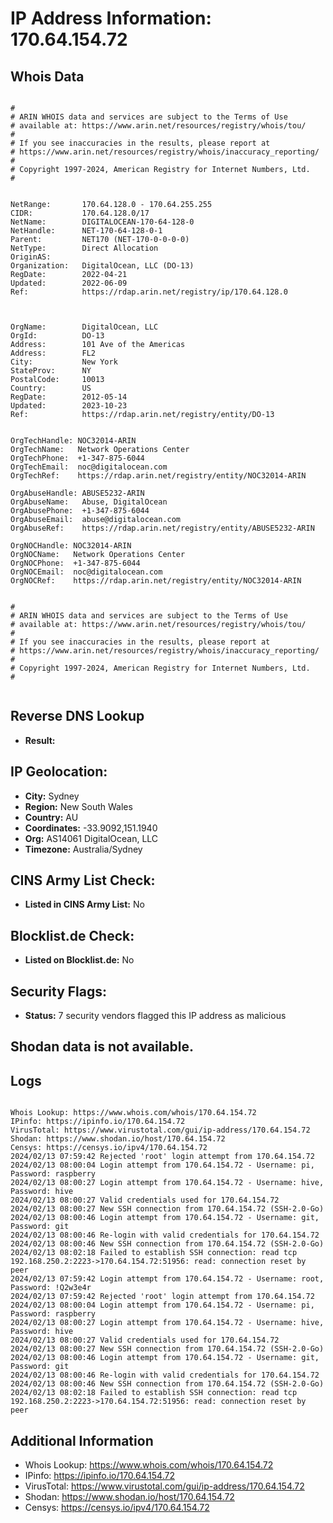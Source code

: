 # IP Address Information: 170.64.154.72

## Whois Data
```

#
# ARIN WHOIS data and services are subject to the Terms of Use
# available at: https://www.arin.net/resources/registry/whois/tou/
#
# If you see inaccuracies in the results, please report at
# https://www.arin.net/resources/registry/whois/inaccuracy_reporting/
#
# Copyright 1997-2024, American Registry for Internet Numbers, Ltd.
#


NetRange:       170.64.128.0 - 170.64.255.255
CIDR:           170.64.128.0/17
NetName:        DIGITALOCEAN-170-64-128-0
NetHandle:      NET-170-64-128-0-1
Parent:         NET170 (NET-170-0-0-0-0)
NetType:        Direct Allocation
OriginAS:       
Organization:   DigitalOcean, LLC (DO-13)
RegDate:        2022-04-21
Updated:        2022-06-09
Ref:            https://rdap.arin.net/registry/ip/170.64.128.0



OrgName:        DigitalOcean, LLC
OrgId:          DO-13
Address:        101 Ave of the Americas
Address:        FL2
City:           New York
StateProv:      NY
PostalCode:     10013
Country:        US
RegDate:        2012-05-14
Updated:        2023-10-23
Ref:            https://rdap.arin.net/registry/entity/DO-13


OrgTechHandle: NOC32014-ARIN
OrgTechName:   Network Operations Center
OrgTechPhone:  +1-347-875-6044 
OrgTechEmail:  noc@digitalocean.com
OrgTechRef:    https://rdap.arin.net/registry/entity/NOC32014-ARIN

OrgAbuseHandle: ABUSE5232-ARIN
OrgAbuseName:   Abuse, DigitalOcean 
OrgAbusePhone:  +1-347-875-6044 
OrgAbuseEmail:  abuse@digitalocean.com
OrgAbuseRef:    https://rdap.arin.net/registry/entity/ABUSE5232-ARIN

OrgNOCHandle: NOC32014-ARIN
OrgNOCName:   Network Operations Center
OrgNOCPhone:  +1-347-875-6044 
OrgNOCEmail:  noc@digitalocean.com
OrgNOCRef:    https://rdap.arin.net/registry/entity/NOC32014-ARIN


#
# ARIN WHOIS data and services are subject to the Terms of Use
# available at: https://www.arin.net/resources/registry/whois/tou/
#
# If you see inaccuracies in the results, please report at
# https://www.arin.net/resources/registry/whois/inaccuracy_reporting/
#
# Copyright 1997-2024, American Registry for Internet Numbers, Ltd.
#


```
## Reverse DNS Lookup
- **Result:** 

## IP Geolocation:
- **City:** Sydney
- **Region:** New South Wales
- **Country:** AU
- **Coordinates:** -33.9092,151.1940
- **Org:** AS14061 DigitalOcean, LLC
- **Timezone:** Australia/Sydney

## CINS Army List Check:
- **Listed in CINS Army List:** 
No

## Blocklist.de Check:
- **Listed on Blocklist.de:** 
No

## Security Flags:
- **Status:** 7 security vendors flagged this IP address as malicious

## Shodan data is not available.

## Logs
```

Whois Lookup: https://www.whois.com/whois/170.64.154.72
IPinfo: https://ipinfo.io/170.64.154.72
VirusTotal: https://www.virustotal.com/gui/ip-address/170.64.154.72
Shodan: https://www.shodan.io/host/170.64.154.72
Censys: https://censys.io/ipv4/170.64.154.72
2024/02/13 07:59:42 Rejected 'root' login attempt from 170.64.154.72
2024/02/13 08:00:04 Login attempt from 170.64.154.72 - Username: pi, Password: raspberry
2024/02/13 08:00:27 Login attempt from 170.64.154.72 - Username: hive, Password: hive
2024/02/13 08:00:27 Valid credentials used for 170.64.154.72
2024/02/13 08:00:27 New SSH connection from 170.64.154.72 (SSH-2.0-Go)
2024/02/13 08:00:46 Login attempt from 170.64.154.72 - Username: git, Password: git
2024/02/13 08:00:46 Re-login with valid credentials for 170.64.154.72
2024/02/13 08:00:46 New SSH connection from 170.64.154.72 (SSH-2.0-Go)
2024/02/13 08:02:18 Failed to establish SSH connection: read tcp 192.168.250.2:2223->170.64.154.72:51956: read: connection reset by peer
2024/02/13 07:59:42 Login attempt from 170.64.154.72 - Username: root, Password: !Q2w3e4r
2024/02/13 07:59:42 Rejected 'root' login attempt from 170.64.154.72
2024/02/13 08:00:04 Login attempt from 170.64.154.72 - Username: pi, Password: raspberry
2024/02/13 08:00:27 Login attempt from 170.64.154.72 - Username: hive, Password: hive
2024/02/13 08:00:27 Valid credentials used for 170.64.154.72
2024/02/13 08:00:27 New SSH connection from 170.64.154.72 (SSH-2.0-Go)
2024/02/13 08:00:46 Login attempt from 170.64.154.72 - Username: git, Password: git
2024/02/13 08:00:46 Re-login with valid credentials for 170.64.154.72
2024/02/13 08:00:46 New SSH connection from 170.64.154.72 (SSH-2.0-Go)
2024/02/13 08:02:18 Failed to establish SSH connection: read tcp 192.168.250.2:2223->170.64.154.72:51956: read: connection reset by peer

```
## Additional Information
- Whois Lookup: https://www.whois.com/whois/170.64.154.72
- IPinfo: https://ipinfo.io/170.64.154.72
- VirusTotal: https://www.virustotal.com/gui/ip-address/170.64.154.72
- Shodan: https://www.shodan.io/host/170.64.154.72
- Censys: https://censys.io/ipv4/170.64.154.72

